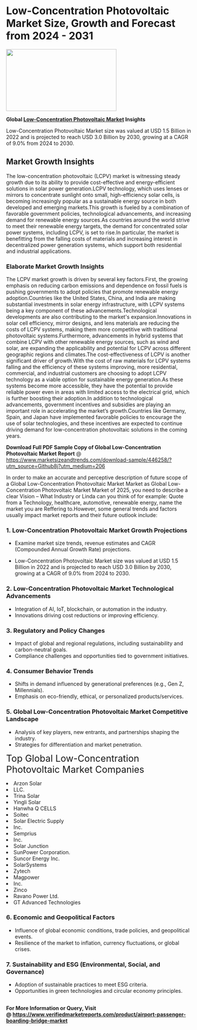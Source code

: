 <H1>Low-Concentration Photovoltaic Market Size, Growth and Forecast from 2024 - 2031</H1><img class="aligncenter size-medium wp-image-584254" src="https://thirdeyenews.in/wp-content/uploads/2024/09/Global-Market-Research-300x168.jpeg" alt="" width="300" height="168" /><p><strong>Global&nbsp;<a href="https://www.marketsizeandtrends.com/download-sample/446258/?utm_source=Github8j?utm_medium=206">Low-Concentration Photovoltaic Market</a> Insights</strong></p><p>Low-Concentration Photovoltaic Market size was valued at USD 1.5 Billion in 2022 and is projected to reach USD 3.0 Billion by 2030, growing at a CAGR of 9.0% from 2024 to 2030.</p><p><h2>Market Growth Insights</h2> The low-concentration photovoltaic (LCPV) market is witnessing steady growth due to its ability to provide cost-effective and energy-efficient solutions in solar power generation.LCPV technology, which uses lenses or mirrors to concentrate sunlight onto small, high-efficiency solar cells, is becoming increasingly popular as a sustainable energy source in both developed and emerging markets.This growth is fueled by a combination of favorable government policies, technological advancements, and increasing demand for renewable energy sources.As countries around the world strive to meet their renewable energy targets, the demand for concentrated solar power systems, including LCPV, is set to rise.In particular, the market is benefitting from the falling costs of materials and increasing interest in decentralized power generation systems, which support both residential and industrial applications. <h3>Elaborate Market Growth Insights</h3> The LCPV market growth is driven by several key factors.First, the growing emphasis on reducing carbon emissions and dependence on fossil fuels is pushing governments to adopt policies that promote renewable energy adoption.Countries like the United States, China, and India are making substantial investments in solar energy infrastructure, with LCPV systems being a key component of these advancements.Technological developments are also contributing to the market's expansion.Innovations in solar cell efficiency, mirror designs, and lens materials are reducing the costs of LCPV systems, making them more competitive with traditional photovoltaic systems.Furthermore, advancements in hybrid systems that combine LCPV with other renewable energy sources, such as wind and solar, are expanding the applicability and potential for LCPV across different geographic regions and climates.The cost-effectiveness of LCPV is another significant driver of growth.With the cost of raw materials for LCPV systems falling and the efficiency of these systems improving, more residential, commercial, and industrial customers are choosing to adopt LCPV technology as a viable option for sustainable energy generation.As these systems become more accessible, they have the potential to provide reliable power even in areas with limited access to the electrical grid, which is further boosting their adoption.In addition to technological advancements, government incentives and subsidies are playing an important role in accelerating the market’s growth.Countries like Germany, Spain, and Japan have implemented favorable policies to encourage the use of solar technologies, and these incentives are expected to continue driving demand for low-concentration photovoltaic solutions in the coming years.</p><p><span class=""><strong>Download Full PDF Sample Copy of Global Low-Concentration Photovoltaic Market Report</strong> @ <a href="https://www.marketsizeandtrends.com/download-sample/446258/?utm_source=Github8j?utm_medium=206" target="_blank">https://www.marketsizeandtrends.com/download-sample/446258/?utm_source=Github8j?utm_medium=206</a></span></p><p>In order to make an accurate and perceptive description of future scope of a Global&nbsp;Low-Concentration Photovoltaic Market Market as Global&nbsp;Low-Concentration Photovoltaic Market Market of 2025, you need to describe a clear Vision &ndash; What Industry or Linda can you think of for example: Quote from a Technology, healthcare, automotive, renewable energy, name the market you are Reffering to.However, some general trends and factors usually impact market reports and their future outlook include:</p><h3>1.&nbsp;<strong>Low-Concentration Photovoltaic Market Growth Projections</strong></h3><ul><li>Examine market size trends, revenue estimates and CAGR (Compounded Annual Growth Rate) projections.</li><li><p>Low-Concentration Photovoltaic Market size was valued at USD 1.5 Billion in 2022 and is projected to reach USD 3.0 Billion by 2030, growing at a CAGR of 9.0% from 2024 to 2030.</p></li></ul><h3>2.&nbsp;<strong>Low-Concentration Photovoltaic Market Technological Advancements</strong></h3><ul><li>Integration of AI, IoT, blockchain, or automation in the industry.</li><li>Innovations driving cost reductions or improving efficiency.</li></ul><h3>3.&nbsp;<strong>Regulatory and Policy Changes</strong></h3><ul><li>Impact of global and regional regulations, including sustainability and carbon-neutral goals.</li><li>Compliance challenges and opportunities tied to government initiatives.</li></ul><h3>4.&nbsp;<strong>Consumer Behavior Trends</strong></h3><ul><li>Shifts in demand influenced by generational preferences (e.g., Gen Z, Millennials).</li><li>Emphasis on eco-friendly, ethical, or personalized products/services.</li></ul><h3>5.&nbsp;<strong>Global Low-Concentration Photovoltaic Market Competitive Landscape</strong></h3><ul><li>Analysis of key players, new entrants, and partnerships shaping the industry.</li><li>Strategies for differentiation and market penetration.</li></ul><p data-pm-slice="1 1 []"><span style="color: inherit; font-family: inherit; font-size: 25px;">Top Global Low-Concentration Photovoltaic Market Companies</span></p><div class="" data-test-id=""><p><li>Arzon Solar</li><li> LLC.</li><li> Trina Solar</li><li> Yingli Solar</li><li> Hanwha Q CELLS</li><li> Soitec</li><li> Solar Electric Supply</li><li> Inc.</li><li> Semprius</li><li> Inc.</li><li> Solar Junction</li><li> SunPower Corporation.</li><li> Suncor Energy Inc.</li><li> SolarSystems</li><li> Zytech</li><li> Magpower</li><li> Inc.</li><li> Zinco</li><li> Ravano Power Ltd.</li><li> GT Advanced Technologies</li></p></div><h3>6.&nbsp;<strong>Economic and Geopolitical Factors</strong></h3><ul><li>Influence of global economic conditions, trade policies, and geopolitical events.</li><li>Resilience of the market to inflation, currency fluctuations, or global crises.</li></ul><h3>7.&nbsp;<strong>Sustainability and ESG (Environmental, Social, and Governance)</strong></h3><ul><li>Adoption of sustainable practices to meet ESG criteria.</li><li>Opportunities in green technologies and circular economy principles.</li></ul><h2><strong style="font-size: 14px;">For More Information or Query, Visit @&nbsp;</strong><a style="background-color: #ffffff; font-size: 14px;" href="https://www.marketsizeandtrends.com/report/low-concentration-photovoltaic-market/" target="_blank">https://www.verifiedmarketreports.com/product/airport-passenger-boarding-bridge-market</a></h2>